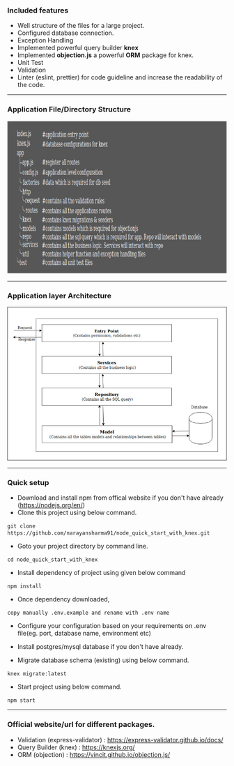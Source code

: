 ### Included features
- Well structure of the files for a large project.
- Configured database connection.
- Exception Handling
- Implemented powerful query builder **knex**
- Implemented **objection.js** a powerful **ORM** package for knex.
- Unit Test
- Validation
- Linter (eslint, prettier) for code guideline and increase the readability of the code.

<hr />

### Application File/Directory Structure
<img src="https://github.com/narayansharma91/repo_images/blob/master/node_quick_start_with_knex/node_quick_start_with_knex_file_structure.jpg" width="100%" height="350" />

<hr />

### Application layer Architecture
![alt text](https://github.com/narayansharma91/repo_images/blob/master/node_quick_start_with_knex/node_quick_start_with_knex_application_layer.jpg)

<hr />

### Quick setup

* Download and install npm from offical website if you don't have already (https://nodejs.org/en/) 
* Clone this project using below command.
```
git clone https://github.com/narayansharma91/node_quick_start_with_knex.git
```
* Goto your project directory by command line.
```
cd node_quick_start_with_knex
```
* Install dependency of project using given below command
```
npm install
``` 
* Once dependency downloaded, 

```
copy manually .env.example and rename with .env name
```
* Configure your configuration based on your requirements on .env file(eg. port, database name, environment etc)

* Install postgres/mysql database if you don't have already.

* Migrate database schema (existing) using below command.
```
knex migrate:latest
```
* Start project using below command.
```
npm start
```

<hr />

 ### Official website/url for different packages.
 - Validation (express-validator) : https://express-validator.github.io/docs/
 - Query Builder (knex) : https://knexjs.org/
 - ORM (objection) : https://vincit.github.io/objection.js/


```



